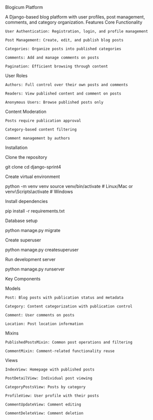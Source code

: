 Blogicum Platform

A Django-based blog platform with user profiles, post management, comments, and category organization.
Features
Core Functionality
  
    User Authentication: Registration, login, and profile management
  
    Post Management: Create, edit, and publish blog posts
  
    Categories: Organize posts into published categories
  
    Comments: Add and manage comments on posts
  
    Pagination: Efficient browsing through content

User Roles

    Authors: Full control over their own posts and comments
  
    Readers: View published content and comment on posts
  
    Anonymous Users: Browse published posts only

Content Moderation

    Posts require publication approval
  
    Category-based content filtering
  
    Comment management by authors

Installation

  Clone the repository

git clone <repository-url>
cd django-sprint4

Create virtual environment
  
  python -m venv venv
  source venv/bin/activate  # Linux/Mac
  or
  venv\Scripts\activate  # Windows

Install dependencies

  pip install -r requirements.txt

Database setup

  python manage.py migrate

Create superuser

  python manage.py createsuperuser

Run development server

  python manage.py runserver

Key Components

Models

    Post: Blog posts with publication status and metadata

    Category: Content categorization with publication control

    Comment: User comments on posts

    Location: Post location information

Mixins

    PublishedPostsMixin: Common post operations and filtering

    CommentMixin: Comment-related functionality reuse

Views

    IndexView: Homepage with published posts

    PostDetailView: Individual post viewing

    CategoryPostsView: Posts by category

    ProfileView: User profile with their posts

    CommentUpdateView: Comment editing

    CommentDeleteView: Comment deletion
